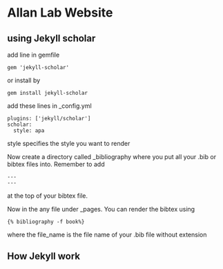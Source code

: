 # Allan Lab Website

## using Jekyll scholar

add line in gemfile
```
gem 'jekyll-scholar'
```
or install by
```
gem install jekyll-scholar
```
add these lines in _config.yml
```
plugins: ['jekyll/scholar']
scholar:
  style: apa
```
style specifies the style you want to render

Now create a directory called _bibliography where you put all your .bib or bibtex files into. Remember to add
```
---
---
```
at the top of your bibtex file.

Now in the any file under _pages. You can render the bibtex using
```
{% bibliography -f book%}
```
where the file_name is the file name of your .bib file without extension

## How Jekyll work
